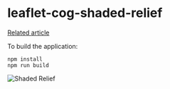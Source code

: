 # leaflet-cog-shaded-relief

[Related article](https://manivannank.medium.com/dynamic-shaded-relief-map-with-leaflet-and-cloud-optimized-geotiff-gebco-global-bathymetry-b9012a72f17c) 

To build the application:

```
npm install
npm run build
```

![Shaded Relief](https://miro.medium.com/max/1400/1*qBL4SRetxvu_eNABP4cPIw.png)
